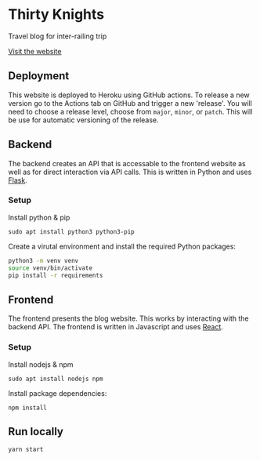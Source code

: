 # Thirty Knights
Travel blog for inter-railing trip

[Visit the website](https://blog.thirtyknights.com/)

## Deployment
This website is deployed to Heroku using GitHub actions.
To release a new version go to the Actions tab on GitHub and trigger a new 'release'.
You will need to choose a release level, choose from `major`, `minor`, or `patch`.
This will be use for automatic versioning of the release.

## Backend
The backend creates an API that is accessable to the frontend website as well as for direct interaction via API calls. This is written in Python and uses [Flask](https://flask.palletsprojects.com/en/2.2.x/).

### Setup
Install python & pip
```
sudo apt install python3 python3-pip
```
Create a virutal environment and install the required Python packages:
```bash
python3 -m venv venv
source venv/bin/activate
pip install -r requirements
```

## Frontend
The frontend presents the blog website. This works by interacting with the backend API. The frontend is written in Javascript and uses [React](https://reactjs.org/).

### Setup
Install nodejs & npm
```
sudo apt install nodejs npm
```
Install package dependencies:
```
npm install
```

## Run locally
```bash
yarn start
```
